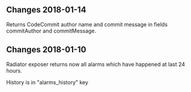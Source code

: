 ## Changes 2018-01-14
Returns CodeCommit author name and commit message in fields commitAuthor and commitMessage.

## Changes 2018-01-10
Radiator exposer returns now all alarms which have happened at last 24 hours.

History is in "alarms_history" key